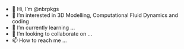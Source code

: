 - 👋 Hi, I’m @nbrpkgs
- 👀 I’m interested in 3D Modelling, Computational Fluid Dynamics and coding
- 🌱 I’m currently learning ...
- 💞️ I’m looking to collaborate on ...
- 📫 How to reach me ...

<!---
nbrpkgs/nbrpkgs is a ✨ special ✨ repository because its `README.md` (this file) appears on your GitHub profile.
You can click the Preview link to take a look at your changes.
--->
